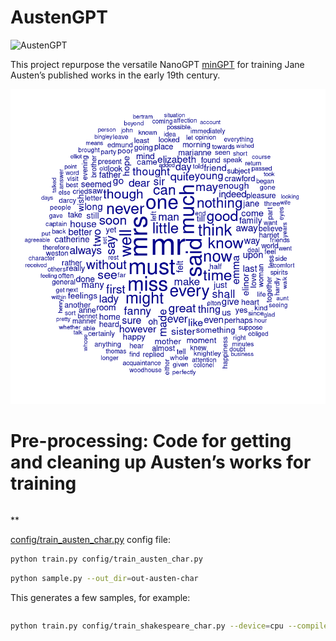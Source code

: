 
# AustenGPT

![AustenGPT](assets/nanogpt.jpg)

This project repurpose the versatile NanoGPT
[minGPT](https://github.com/karpathy/nanoGPT) for training Jane Austen’s published works in the early 19th century. 


![austen-word-cloud](assets/austen-cloud-250-word.png)

# Pre-processing: Code for getting and cleaning up Austen’s works for training 
```sh

```

**  

[config/train_austen_char.py](config/train_austen_char.py) config file:

```sh
python train.py config/train_austen_char.py
```

```sh
python sample.py --out_dir=out-austen-char
```

This generates a few samples, for example:

```

```



```sh
python train.py config/train_shakespeare_char.py --device=cpu --compile=False --eval_iters=20 --log_interval=1 --block_size=64 --batch_size=12 --n_layer=4 --n_head=4 --n_embd=128 --max_iters=2000 --lr_decay_iters=2000 --dropout=0.0
```

